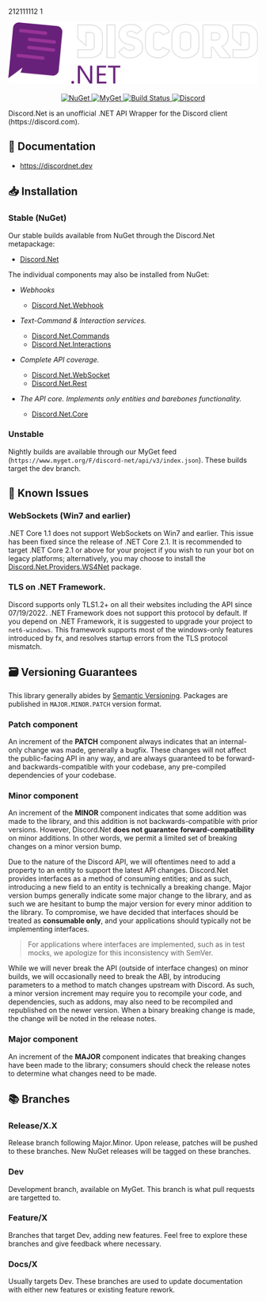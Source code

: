 212111112
1
<p align="center">
  <a href="https://discordnet.dev/" title="Click to visit the documentation!">
    <img src="https://raw.githubusercontent.com/discord-net/Discord.Net/dev/docs/marketing/logo/SVG/Combinationmark%20White%20Border.svg" alt="Logo">
  </a>
    <br />
    <br />
  <a href="https://www.nuget.org/packages/Discord.Net/">
    <img src="https://img.shields.io/nuget/vpre/Discord.Net.svg?maxAge=2592000?style=plastic" alt="NuGet">
  </a>
  <a href="https://www.myget.org/feed/Packages/discord-net">
    <img src="https://img.shields.io/myget/discord-net/vpre/Discord.Net.svg" alt="MyGet">
  </a>
  <a href="https://dev.azure.com/discord-net/Discord.Net/_build/latest?definitionId=1&branchName=dev">
    <img src="https://dev.azure.com/discord-net/Discord.Net/_apis/build/status/discord-net.Discord.Net?branchName=dev" alt="Build Status">
  </a>
  <a href="https://discord.gg/dnet">
    <img src="https://discord.com/api/guilds/848176216011046962/widget.png" alt="Discord">
  </a>
</p>
Discord.Net is an unofficial .NET API Wrapper for the Discord client (https://discord.com).

## 📄 Documentation

- https://discordnet.dev

## 📥 Installation

### Stable (NuGet)

Our stable builds available from NuGet through the Discord.Net metapackage:

- [Discord.Net](https://www.nuget.org/packages/Discord.Net/)

The individual components may also be installed from NuGet:

- _Webhooks_
  - [Discord.Net.Webhook](https://www.nuget.org/packages/Discord.Net.Webhook/)

- _Text-Command & Interaction services._
  - [Discord.Net.Commands](https://www.nuget.org/packages/Discord.Net.Commands/)
  - [Discord.Net.Interactions](https://www.nuget.org/packages/Discord.Net.Interactions/)

- _Complete API coverage._
  - [Discord.Net.WebSocket](https://www.nuget.org/packages/Discord.Net.WebSocket/)
  - [Discord.Net.Rest](https://www.nuget.org/packages/Discord.Net.Rest/)

- _The API core. Implements only entities and barebones functionality._
  - [Discord.Net.Core](https://www.nuget.org/packages/Discord.Net.Core/)

### Unstable

Nightly builds are available through our MyGet feed (`https://www.myget.org/F/discord-net/api/v3/index.json`).
These builds target the dev branch.

## 🛑 Known Issues

### WebSockets (Win7 and earlier)

.NET Core 1.1 does not support WebSockets on Win7 and earlier.
This issue has been fixed since the release of .NET Core 2.1.
It is recommended to target .NET Core 2.1 or above for your project if you wish to run your bot on legacy platforms;
alternatively, you may choose to install the
[Discord.Net.Providers.WS4Net](https://www.nuget.org/packages/Discord.Net.Providers.WS4Net/) package.

### TLS on .NET Framework.

Discord supports only TLS1.2+ on all their websites including the API since 07/19/2022.
.NET Framework does not support this protocol by default.
If you depend on .NET Framework, it is suggested to upgrade your project to `net6-windows`.
This framework supports most of the windows-only features introduced by fx, and resolves startup errors from the TLS protocol mismatch.

## 🗃️ Versioning Guarantees

This library generally abides by [Semantic Versioning](https://semver.org). Packages are published in `MAJOR.MINOR.PATCH` version format.

### Patch component

An increment of the **PATCH** component always indicates that an internal-only change was made, generally a bugfix. These changes will not affect the public-facing API in any way, and are always guaranteed to be forward- and backwards-compatible with your codebase, any pre-compiled dependencies of your codebase.

### Minor component

An increment of the **MINOR** component indicates that some addition was made to the library,
and this addition is not backwards-compatible with prior versions.
However, Discord.Net **does not guarantee forward-compatibility** on minor additions.
In other words, we permit a limited set of breaking changes on a minor version bump.

Due to the nature of the Discord API, we will oftentimes need to add a property to an entity to support the latest API changes.
Discord.Net provides interfaces as a method of consuming entities; and as such, introducing a new field to an entity is technically a breaking change.
Major version bumps generally indicate some major change to the library,
and as such we are hesitant to bump the major version for every minor addition to the library.
To compromise, we have decided that interfaces should be treated as **consumable only**,
and your applications should typically not be implementing interfaces.

> For applications where interfaces are implemented, such as in test mocks, we apologize for this inconsistency with SemVer.

While we will never break the API (outside of interface changes) on minor builds,
we will occasionally need to break the ABI, by introducing parameters to a method to match changes upstream with Discord.
As such, a minor version increment may require you to recompile your code, and dependencies,
such as addons, may also need to be recompiled and republished on the newer version.
When a binary breaking change is made, the change will be noted in the release notes.

### Major component

An increment of the **MAJOR** component indicates that breaking changes have been made to the library;
consumers should check the release notes to determine what changes need to be made.

## 📚 Branches

### Release/X.X

Release branch following Major.Minor. Upon release, patches will be pushed to these branches.
New NuGet releases will be tagged on these branches.

### Dev

Development branch, available on MyGet. This branch is what pull requests are targetted to.

### Feature/X

Branches that target Dev, adding new features. Feel free to explore these branches and give feedback where necessary.

### Docs/X

Usually targets Dev. These branches are used to update documentation with either new features or existing feature rework.
